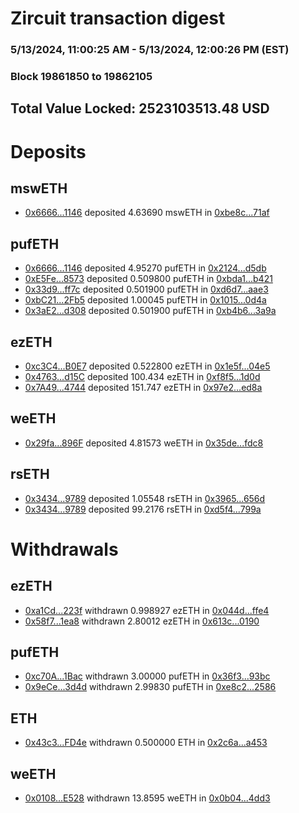 # Zircuit transaction digest
### 5/13/2024, 11:00:25 AM - 5/13/2024, 12:00:26 PM (EST)
### Block 19861850 to 19862105

## Total Value Locked: 2523103513.48 USD

# Deposits
## mswETH
- [0x6666...1146](https://etherscan.io/address/0x66666ee12A9F3BA9bDD72d9e91Ce83E4A6FC1146) deposited 4.63690 mswETH in [0xbe8c...71af](https://etherscan.io/tx/0x66666ee12A9F3BA9bDD72d9e91Ce83E4A6FC1146)
## pufETH
- [0x6666...1146](https://etherscan.io/address/0x66666ee12A9F3BA9bDD72d9e91Ce83E4A6FC1146) deposited 4.95270 pufETH in [0x2124...d5db](https://etherscan.io/tx/0x66666ee12A9F3BA9bDD72d9e91Ce83E4A6FC1146)
- [0xE5Fe...8573](https://etherscan.io/address/0xE5Fe24D537177204d37CDB756C61Dbf7A2798573) deposited 0.509800 pufETH in [0xbda1...b421](https://etherscan.io/tx/0xE5Fe24D537177204d37CDB756C61Dbf7A2798573)
- [0x33d9...ff7c](https://etherscan.io/address/0x33d95147675986e5dBB5A048312C5C05ecfBff7c) deposited 0.501900 pufETH in [0xd6d7...aae3](https://etherscan.io/tx/0x33d95147675986e5dBB5A048312C5C05ecfBff7c)
- [0xbC21...2Fb5](https://etherscan.io/address/0xbC215B1dFF92A9525767eF53E9421d1e7be02Fb5) deposited 1.00045 pufETH in [0x1015...0d4a](https://etherscan.io/tx/0xbC215B1dFF92A9525767eF53E9421d1e7be02Fb5)
- [0x3aE2...d308](https://etherscan.io/address/0x3aE2d1b426884b88f6927bFA3Ccf1275d3ced308) deposited 0.501900 pufETH in [0xb4b6...3a9a](https://etherscan.io/tx/0x3aE2d1b426884b88f6927bFA3Ccf1275d3ced308)
## ezETH
- [0xc3C4...B0E7](https://etherscan.io/address/0xc3C4fA1759f23D7083286E3daEdD4Bc56814B0E7) deposited 0.522800 ezETH in [0x1e5f...04e5](https://etherscan.io/tx/0xc3C4fA1759f23D7083286E3daEdD4Bc56814B0E7)
- [0x4763...d15C](https://etherscan.io/address/0x47638006A81dA2276F2a0dE49Ef3d917821ed15C) deposited 100.434 ezETH in [0xf8f5...1d0d](https://etherscan.io/tx/0x47638006A81dA2276F2a0dE49Ef3d917821ed15C)
- [0x7A49...4744](https://etherscan.io/address/0x7A493Be5c2ce014cD049Bf178a1ac0Db1B434744) deposited 151.747 ezETH in [0x97e2...ed8a](https://etherscan.io/tx/0x7A493Be5c2ce014cD049Bf178a1ac0Db1B434744)
## weETH
- [0x29fa...896F](https://etherscan.io/address/0x29fa19CAC407B0a1A83F4593e9eE96AE7be4896F) deposited 4.81573 weETH in [0x35de...fdc8](https://etherscan.io/tx/0x29fa19CAC407B0a1A83F4593e9eE96AE7be4896F)
## rsETH
- [0x3434...9789](https://etherscan.io/address/0x34349c5569e7B846c3558961552D2202760A9789) deposited 1.05548 rsETH in [0x3965...656d](https://etherscan.io/tx/0x34349c5569e7B846c3558961552D2202760A9789)
- [0x3434...9789](https://etherscan.io/address/0x34349c5569e7B846c3558961552D2202760A9789) deposited 99.2176 rsETH in [0xd5f4...799a](https://etherscan.io/tx/0x34349c5569e7B846c3558961552D2202760A9789)
# Withdrawals
## ezETH
- [0xa1Cd...223f](https://etherscan.io/address/0xa1Cd4902abA7C32Fa5e046F289bEE880936F223f) withdrawn 0.998927 ezETH in [0x044d...ffe4](https://etherscan.io/tx/0xa1Cd4902abA7C32Fa5e046F289bEE880936F223f)
- [0x58f7...1ea8](https://etherscan.io/address/0x58f76050B4e4F6fE7b8e45251111768287e11ea8) withdrawn 2.80012 ezETH in [0x613c...0190](https://etherscan.io/tx/0x58f76050B4e4F6fE7b8e45251111768287e11ea8)
## pufETH
- [0xc70A...1Bac](https://etherscan.io/address/0xc70Aa0Bc5C372CA2006204C91Af480dacF621Bac) withdrawn 3.00000 pufETH in [0x36f3...93bc](https://etherscan.io/tx/0xc70Aa0Bc5C372CA2006204C91Af480dacF621Bac)
- [0x9eCe...3d4d](https://etherscan.io/address/0x9eCeb4BD09621cEE71e91fB55E90C1396e673d4d) withdrawn 2.99830 pufETH in [0xe8c2...2586](https://etherscan.io/tx/0x9eCeb4BD09621cEE71e91fB55E90C1396e673d4d)
## ETH
- [0x43c3...FD4e](https://etherscan.io/address/0x43c32D17B5eaA23A2fE8C049F110A12bDfE9FD4e) withdrawn 0.500000 ETH in [0x2c6a...a453](https://etherscan.io/tx/0x43c32D17B5eaA23A2fE8C049F110A12bDfE9FD4e)
## weETH
- [0x0108...E528](https://etherscan.io/address/0x01087080Dca984b607e1Ebf263330431f979E528) withdrawn 13.8595 weETH in [0x0b04...4dd3](https://etherscan.io/tx/0x01087080Dca984b607e1Ebf263330431f979E528)
